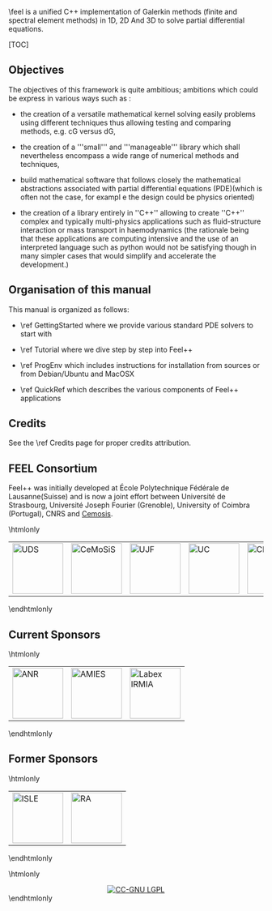 \feel is a unified C++ implementation of Galerkin methods (finite and
spectral element methods) in 1D, 2D And 3D to solve partial
differential equations.

[TOC]

## Objectives 

The objectives of this framework is quite ambitious; ambitions which
could be express in various ways such as :

 - the creation of a versatile mathematical kernel solving easily
 problems using different techniques thus allowing testing and
 comparing methods, e.g. cG versus dG,

 - the creation of a '''small''' and '''manageable''' library which
 shall nevertheless encompass a wide range of numerical methods and
 techniques,

 - build mathematical software that follows closely the mathematical
 abstractions associated with partial differential equations
 (PDE)(which is often not the case, for exampl e the design
 could be physics oriented)

 - the creation of a library entirely in ''C++'' allowing to create
 ''C++'' complex and typically multi-physics applications such as
 fluid-structure interaction or mass transport in
 haemodynamics (the rationale being that these applications
 are computing intensive and the use of an interpreted language such
 as python would not be satisfying though in many simpler cases that
 would simplify and accelerate the development.)

## Organisation of this manual 

This manual is organized as follows:

  - \ref GettingStarted where we provide various standard PDE solvers to start
  with

  - \ref Tutorial where we dive step by step into Feel++

  - \ref ProgEnv which includes instructions for installation from sources or
  from Debian/Ubuntu and MacOSX

  - \ref QuickRef which describes the various components of Feel++ applications



##  Credits

See the \ref Credits page for proper credits attribution.


## FEEL Consortium 

Feel++ was initially developed at École Polytechnique Fédérale de
Lausanne(Suisse) and is now a joint effort between Université de
Strasbourg, Université Joseph Fourier (Grenoble), University of
Coimbra (Portugal), CNRS and [Cemosis](http://www.cemosis.fr).

\htmlonly
<center>
<table border=0px">
<tr>
  <td><a href="http://www.unistra.fr/"><img alt="UDS" src="logo_uds.png" width="100"/></a></td>
  <td><a href="http://www.cemosis.fr/"><img alt="CeMoSiS" src="logo_cemosis.png" width="100"/></a></td>
  <td><a href="http://www.ujf-grenoble.fr/"><img alt="UJF" src="logo_ujf.jpg" width="100"/></a></td>
  <td><a href="http://www.uc.pt/"><img alt="UC" src="logo_uc.png" width="100"/></a></td>
  <td><a href="http://www.cnrs.fr/"><img alt="CNRS" src="logo_cnrs.png" width="100"/></a></td>
  <td><a href="http://www.imati.cnr.it/"><img alt="IMATI" src="logo_imati.jpg" width="100"/></a></td>
</tr>
</table>
</center>
\endhtmlonly


## Current Sponsors

\htmlonly
<center>
<table border=0px">
<tr>
  <td><a href="http://www.agence-nationale-recherche.fr/"><img alt="ANR" src="logo_anr.png" width="100"/></a></td>
  <td><a href="http://agence-maths-entreprises.fr/"><img alt="AMIES" src="logo_amies.png" width="100"/></a></td>
  <td><a href="http://labex-irmia.u-strasbg.fr/"><img alt="Labex IRMIA" src="logoIRMIA.png" width="100"/></a></td>
</tr>
</table>
</center>
\endhtmlonly

## Former Sponsors

\htmlonly
<center>
<table border=0px">
<tr>
  <td><a href="http://cluster-isle.grenoble-inp.fr/ "><img alt="ISLE" src="logo_isle.jpeg" width="100"/></a></td>
  <td><a href="http://www.rhonealpes.fr/ "><img alt="RA" src="logo_ra.png" width="100"/></a></td>
</tr>
</table>
</center>
\endhtmlonly


\htmlonly
<center>
<a href="http://creativecommons.org/licenses/LGPL/2.1/"><img alt="CC-GNU LGPL" border="0" src="http://creativecommons.org/images/public/cc-LGPL-a.png" /></a>
</center>
\endhtmlonly

